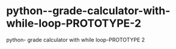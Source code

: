 # python--grade-calculator-with-while-loop-PROTOTYPE-2
python- grade  calculator with while loop-PROTOTYPE 2
